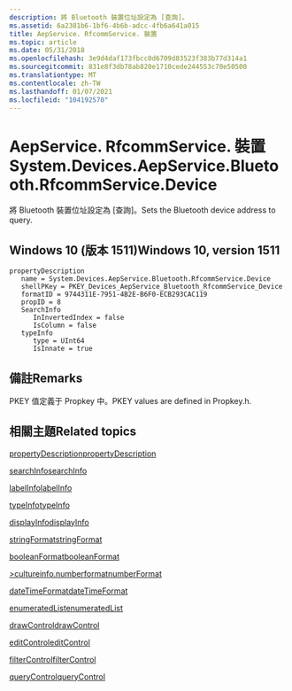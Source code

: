```yaml
---
description: 將 Bluetooth 裝置位址設定為 [查詢]。
ms.assetid: 6a2381b6-1bf6-4b6b-adcc-4fb6a641a015
title: AepService. RfcommService. 裝置
ms.topic: article
ms.date: 05/31/2018
ms.openlocfilehash: 3e9d4daf173fbcc0d6709d83523f383b77d314a1
ms.sourcegitcommit: 831e8f3db78ab820e1710cede244553c70e50500
ms.translationtype: MT
ms.contentlocale: zh-TW
ms.lasthandoff: 01/07/2021
ms.locfileid: "104192570"
---
```

# <a name="systemdevicesaepservicebluetoothrfcommservicedevice"></a><span data-ttu-id="b27e3-103">AepService. RfcommService. 裝置</span><span class="sxs-lookup"><span data-stu-id="b27e3-103">System.Devices.AepService.Bluetooth.RfcommService.Device</span></span>

<span data-ttu-id="b27e3-104">將 Bluetooth 裝置位址設定為 [查詢]。</span><span class="sxs-lookup"><span data-stu-id="b27e3-104">Sets the Bluetooth device address to query.</span></span>

## <a name="windows-10-version-1511"></a><span data-ttu-id="b27e3-105">Windows 10 (版本 1511)</span><span class="sxs-lookup"><span data-stu-id="b27e3-105">Windows 10, version 1511</span></span>

```
propertyDescription
   name = System.Devices.AepService.Bluetooth.RfcommService.Device
   shellPKey = PKEY_Devices_AepService_Bluetooth_RfcommService_Device
   formatID = 9744311E-7951-4B2E-B6F0-ECB293CAC119
   propID = 8
   SearchInfo
      InInvertedIndex = false
      IsColumn = false
   typeInfo
      type = UInt64
      IsInnate = true
```

## <a name="remarks"></a><span data-ttu-id="b27e3-106">備註</span><span class="sxs-lookup"><span data-stu-id="b27e3-106">Remarks</span></span>

<span data-ttu-id="b27e3-107">PKEY 值定義于 Propkey 中。</span><span class="sxs-lookup"><span data-stu-id="b27e3-107">PKEY values are defined in Propkey.h.</span></span>

## <a name="related-topics"></a><span data-ttu-id="b27e3-108">相關主題</span><span class="sxs-lookup"><span data-stu-id="b27e3-108">Related topics</span></span>

<dl> <dt>

[<span data-ttu-id="b27e3-109">propertyDescription</span><span class="sxs-lookup"><span data-stu-id="b27e3-109">propertyDescription</span></span>](./propdesc-schema-propertydescription.md)
</dt> <dt>

[<span data-ttu-id="b27e3-110">searchInfo</span><span class="sxs-lookup"><span data-stu-id="b27e3-110">searchInfo</span></span>](./propdesc-schema-searchinfo.md)
</dt> <dt>

[<span data-ttu-id="b27e3-111">labelInfo</span><span class="sxs-lookup"><span data-stu-id="b27e3-111">labelInfo</span></span>](./propdesc-schema-labelinfo.md)
</dt> <dt>

[<span data-ttu-id="b27e3-112">typeInfo</span><span class="sxs-lookup"><span data-stu-id="b27e3-112">typeInfo</span></span>](./propdesc-schema-typeinfo.md)
</dt> <dt>

[<span data-ttu-id="b27e3-113">displayInfo</span><span class="sxs-lookup"><span data-stu-id="b27e3-113">displayInfo</span></span>](./propdesc-schema-displayinfo.md)
</dt> <dt>

[<span data-ttu-id="b27e3-114">stringFormat</span><span class="sxs-lookup"><span data-stu-id="b27e3-114">stringFormat</span></span>](./propdesc-schema-stringformat.md)
</dt> <dt>

[<span data-ttu-id="b27e3-115">booleanFormat</span><span class="sxs-lookup"><span data-stu-id="b27e3-115">booleanFormat</span></span>](./propdesc-schema-booleanformat.md)
</dt> <dt>

[<span data-ttu-id="b27e3-116">>cultureinfo.numberformat</span><span class="sxs-lookup"><span data-stu-id="b27e3-116">numberFormat</span></span>](./propdesc-schema-numberformat.md)
</dt> <dt>

[<span data-ttu-id="b27e3-117">dateTimeFormat</span><span class="sxs-lookup"><span data-stu-id="b27e3-117">dateTimeFormat</span></span>](./propdesc-schema-datetimeformat.md)
</dt> <dt>

[<span data-ttu-id="b27e3-118">enumeratedList</span><span class="sxs-lookup"><span data-stu-id="b27e3-118">enumeratedList</span></span>](./propdesc-schema-enumeratedlist.md)
</dt> <dt>

[<span data-ttu-id="b27e3-119">drawControl</span><span class="sxs-lookup"><span data-stu-id="b27e3-119">drawControl</span></span>](./propdesc-schema-drawcontrol.md)
</dt> <dt>

[<span data-ttu-id="b27e3-120">editControl</span><span class="sxs-lookup"><span data-stu-id="b27e3-120">editControl</span></span>](./propdesc-schema-editcontrol.md)
</dt> <dt>

[<span data-ttu-id="b27e3-121">filterControl</span><span class="sxs-lookup"><span data-stu-id="b27e3-121">filterControl</span></span>](./propdesc-schema-filtercontrol.md)
</dt> <dt>

[<span data-ttu-id="b27e3-122">queryControl</span><span class="sxs-lookup"><span data-stu-id="b27e3-122">queryControl</span></span>](./propdesc-schema-querycontrol.md)
</dt> </dl>

 

 
